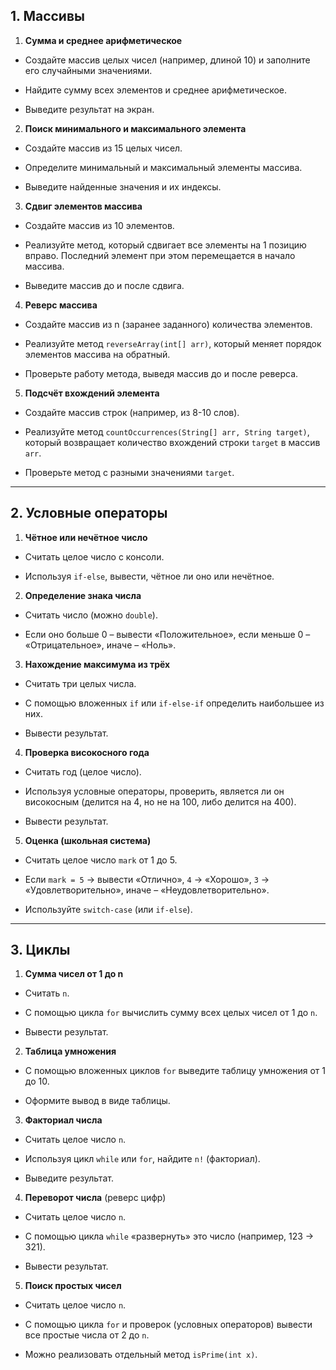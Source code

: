 ## 1. Массивы

1. **Сумма и среднее арифметическое**
- Создайте массив целых чисел (например, длиной 10) и заполните его случайными значениями.

- Найдите сумму всех элементов и среднее арифметическое.

- Выведите результат на экран.

2. **Поиск минимального и максимального элемента**
- Создайте массив из 15 целых чисел.

- Определите минимальный и максимальный элементы массива.

- Выведите найденные значения и их индексы.

3. **Сдвиг элементов массива**
- Создайте массив из 10 элементов.

- Реализуйте метод, который сдвигает все элементы на 1 позицию вправо. Последний элемент при этом перемещается в начало массива.

- Выведите массив до и после сдвига.

4. **Реверс массива**
- Создайте массив из n (заранее заданного) количества элементов.

- Реализуйте метод `reverseArray(int[] arr)`, который меняет порядок элементов массива на обратный.

- Проверьте работу метода, выведя массив до и после реверса.

5. **Подсчёт вхождений элемента**
- Создайте массив строк (например, из 8-10 слов).

- Реализуйте метод `countOccurrences(String[] arr, String target)`, который возвращает количество вхождений строки `target` в массив `arr`.

- Проверьте метод с разными значениями `target`.


---



## 2. Условные операторы

1. **Чётное или нечётное число**
- Считать целое число с консоли.

- Используя `if-else`, вывести, чётное ли оно или нечётное.

2. **Определение знака числа**
- Считать число (можно `double`).

- Если оно больше 0 – вывести «Положительное», если меньше 0 – «Отрицательное», иначе – «Ноль».

3. **Нахождение максимума из трёх**
- Считать три целых числа.

- С помощью вложенных `if` или `if-else-if` определить наибольшее из них.

- Вывести результат.

4. **Проверка високосного года**
- Считать год (целое число).

- Используя условные операторы, проверить, является ли он високосным (делится на 4, но не на 100, либо делится на 400).

- Вывести результат.

5. **Оценка (школьная система)**
- Считать целое число `mark` от 1 до 5.

- Если `mark = 5` → вывести «Отлично», `4` → «Хорошо», `3` → «Удовлетворительно», иначе – «Неудовлетворительно».

- Используйте `switch-case` (или `if-else`).


---


## 3. Циклы

1. **Сумма чисел от 1 до n**
- Считать `n`.

- С помощью цикла `for` вычислить сумму всех целых чисел от 1 до `n`.

- Вывести результат.

2. **Таблица умножения**
- С помощью вложенных циклов `for` выведите таблицу умножения от 1 до 10.

- Оформите вывод в виде таблицы.

3. **Факториал числа**
- Считать целое число `n`.

- Используя цикл `while` или `for`, найдите `n!` (факториал).

- Выведите результат.

4. **Переворот числа**  (реверс цифр)
- Считать целое число `n`.

- С помощью цикла `while` «развернуть» это число (например, 123 → 321).

- Вывести результат.

5. **Поиск простых чисел**
- Считать целое число `n`.

- С помощью цикла `for` и проверок (условных операторов) вывести все простые числа от 2 до `n`.

- Можно реализовать отдельный метод `isPrime(int x)`.
